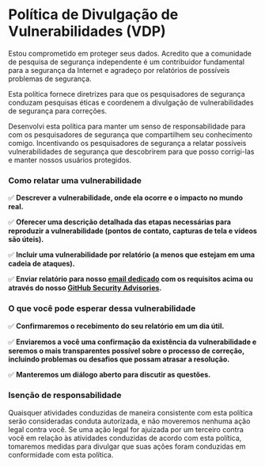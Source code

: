 # Política de Divulgação de Vulnerabilidades (VDP)

Estou comprometido em proteger seus dados. Acredito que a comunidade de pesquisa de segurança independente é um contribuidor fundamental para a segurança da Internet e agradeço por relatórios de possíveis problemas de segurança.

Esta política fornece diretrizes para que os pesquisadores de segurança conduzam pesquisas éticas e coordenem a divulgação de vulnerabilidades de segurança para correções.

Desenvolvi esta política para manter um senso de responsabilidade para com os pesquisadores de segurança que compartilhem seu conhecimento comigo. Incentivando os pesquisadores de segurança a relatar possíveis vulnerabilidades de segurança que descobrirem para que posso corrigi-las e manter nossos usuários protegidos.

### **Como relatar uma vulnerabilidade**

  ✅ **Descrever a vulnerabilidade, onde ela ocorre e o impacto no mundo real.**

  ✅ **Oferecer uma descrição detalhada das etapas necessárias para reproduzir a vulnerabilidade (pontos de contato, capturas de tela e vídeos são úteis).**

  ✅ **Incluir uma vulnerabilidade por relatório (a menos que estejam em uma cadeia de ataques).**

  ✅ **Enviar relatório para nosso [email dedicado](mailto:reportar@alexanderiscoding.com) com os requisitos acima ou através do nosso [GitHub Security Advisories](https://github.com/alexanderiscoding/.github/security/advisories?state=Triage).**

### **O que você pode esperar dessa vulnerabilidade**

  ✅ **Confirmaremos o recebimento do seu relatório em um dia útil.**

  ✅ **Enviaremos a você uma confirmação da existência da vulnerabilidade e seremos o mais transparentes possível sobre o processo de correção, incluindo problemas ou desafios que possam atrasar a resolução.**

  ✅ **Manteremos um diálogo aberto para discutir as questões.**

### **Isenção de responsabilidade**

Quaisquer atividades conduzidas de maneira consistente com esta política serão consideradas conduta autorizada, e não moveremos nenhuma ação legal contra você. Se uma ação legal for ajuizada por um terceiro contra você em relação às atividades conduzidas de acordo com esta política, tomaremos medidas para divulgar que suas ações foram conduzidas em conformidade com esta política.
